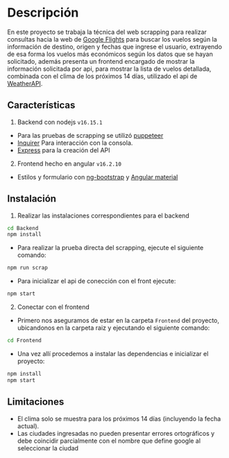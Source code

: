 # Descripción

En este proyecto se trabaja la técnica del web scrapping para realizar consultas hacia la web de [Google Flights]("https://www.google.com/travel/flights") para buscar los vuelos según la información de destino, origen y fechas que ingrese el usuario, extrayendo de esa forma los vuelos más económicos según los datos que se hayan solicitado, además presenta un frontend encargado de mostrar la información solicitada por api, para mostrar la lista de vuelos detallada, combinada con el clima de los próximos 14 días, utilizado el api de [WeatherAPI](https://www.weatherapi.com/).


## Características
1. Backend con nodejs `v16.15.1`
- Para las pruebas de scrapping se utilizó [puppeteer]("https://pptr.dev/")
- [Inquirer]("https://www.npmjs.com/package/inquirer#documentation") Para interacción con la consola.
- [Express]("https://expressjs.com") para la creación del API

2. Frontend hecho en angular `v16.2.10`
- Estilos y formulario con [ng-bootstrap]("https://ng-bootstrap.github.io/#/home") y [Angular material]("https://material.angular.io/")


## Instalación
1. Realizar las instalaciones correspondientes para el backend

```sh
cd Backend
npm install
```

- Para realizar la prueba directa del scrapping, ejecute el siguiente comando:
```sh
npm run scrap
```
    
- Para inicializar el api de conección con el front ejecute:
```sh
npm start
```

2. Conectar con el frontend

- Primero nos aseguramos de estar en la carpeta `Frontend` del proyecto, ubicandonos en la carpeta raiz  y ejecutando el siguiente comando:

```sh
cd Frontend
```

- Una vez allí procedemos a instalar las dependencias e inicializar el proyecto:
```sh
npm install
npm start
```



## Limitaciones
- El clima solo se muestra para los próximos 14 días (incluyendo la fecha actual).
- Las ciudades ingresadas no pueden presentar errores ortográficos y debe coincidir parcialmente con el nombre que define google al seleccionar la ciudad
